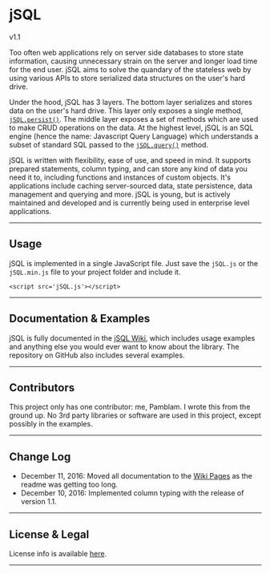 # jSQL 
v1.1

Too often web applications rely on server side databases to store state information, causing unnecessary strain on the server and longer load time for the end user. jSQL aims to solve the quandary of the stateless web by using various APIs to store serialized data structures on the user's hard drive. 

Under the hood, jSQL has 3 layers. The bottom layer serializes and stores data on the user's hard drive. This layer only exposes a single method, [`jSQL.persist()`](https://github.com/Pamblam/jSQL/wiki/Persistence-Management#jsqlpersist). The middle layer exposes a set of methods which are used to make CRUD operations on the data. At the highest level, jSQL is an SQL engine (hence the name: Javascript Query Language) which understands a subset of standard SQL passed to the [`jSQL.query()`](https://github.com/Pamblam/jSQL/wiki/Querying-the-Database#jsqlquerysqlquery) method.

jSQL is written with flexibility, ease of use, and speed in mind. It supports prepared statements, column typing, and can store any kind of data you need it to, including functions and instances of custom objects. It's applications include caching server-sourced data, state persistence, data management and querying and more. jSQL is young, but is actively maintained and developed and is currently being used in enterprise level applications. 

<hr>

## Usage

jSQL is implemented in a single JavaScript file. Just save the `jSQL.js` or the `jSQL.min.js` file to your project folder and include it.

    <script src='jSQL.js'></script>

<hr>

## Documentation & Examples

jSQL is fully documented in the [jSQL Wiki](https://github.com/Pamblam/jSQL/wiki#jsql-docs), which includes usage examples and anything else you would ever want to know about the library. The repository on GitHub also includes several examples.

<hr>

## Contributors

This project only has one contributor: me, Pamblam. I wrote this from the ground up. No 3rd party libraries or software are used in this project, except possibly in the examples.

<hr>

## Change Log

  - December 11, 2016: Moved all documentation to the [Wiki Pages](https://github.com/Pamblam/jSQL/wiki#jsql-docs) as the readme was getting too long.
  - December 10, 2016: Implemented column typing with the release of version 1.1.
  
<hr>

## License & Legal

License info is available [here](https://github.com/Pamblam/jSQL/wiki/License).

<hr>
